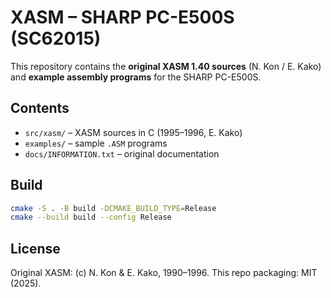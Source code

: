 # XASM – SHARP PC-E500S (SC62015)

This repository contains the **original XASM 1.40 sources** (N. Kon / E. Kako)
and **example assembly programs** for the SHARP PC-E500S.

## Contents
- `src/xasm/` – XASM sources in C (1995–1996, E. Kako)
- `examples/` – sample `.ASM` programs
- `docs/INFORMATION.txt` – original documentation

## Build
```bash
cmake -S . -B build -DCMAKE_BUILD_TYPE=Release
cmake --build build --config Release
```

## License
Original XASM: (c) N. Kon & E. Kako, 1990–1996.
This repo packaging: MIT (2025).
